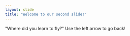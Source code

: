 ```yaml
---
layout: slide
title: "Welcome to our second slide!"
---
```

"Where did you learn to fly?"
Use the left arrow to go back!
